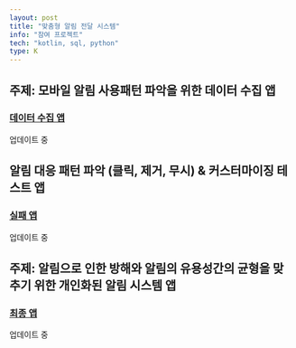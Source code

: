 ```yaml
---
layout: post
title: "맞춤형 알림 전달 시스템"
info: "참여 프로젝트"
tech: "kotlin, sql, python"
type: K
---
```


## 주제: 모바일 알림 사용패턴 파악을 위한 데이터 수집 앱
### [데이터 수집 앱](https://github.com/kjhwan98/UXCollect_proto)

업데이트 중

## 알림 대응 패턴 파악 (클릭, 제거, 무시) & 커스터마이징 테스트 앱
### [실패 앱](https://github.com/kjhwan98/UXChannel_proto)

 업데이트 중

## 주제: 알림으로 인한 방해와 알림의 유용성간의 균형을 맞추기 위한 개인화된 알림 시스템 앱
### [최종 앱](https://github.com/kjhwan98/Customnotif)

업데이트 중

